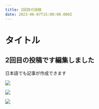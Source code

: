 ```yaml
---
title: 2回目の投稿
date: 2023-06-07T15:00:00.000Z
---
```


# タイトル

## 2回目の投稿です編集しました

日本語でも記事が作成できます

![](/uploads/mountains-g0cb175312_1280.jpg)

![](/uploads/helicopter-g33398c6f0_1280.jpg)

![](/uploads/spotted-laughingtrush-g73b997237_1280.png)
